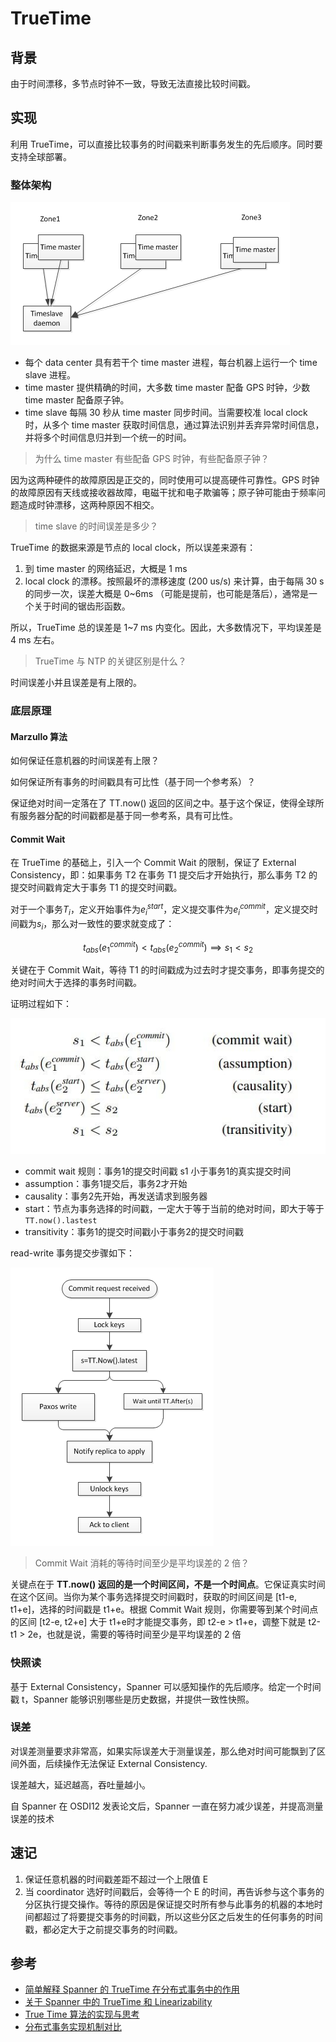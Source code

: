 # TrueTime

## 背景

由于时间漂移，多节点时钟不一致，导致无法直接比较时间戳。

## 实现

利用 TrueTime，可以直接比较事务的时间戳来判断事务发生的先后顺序。同时要支持全球部署。

### 整体架构

![truetime](https://raw.githubusercontent.com/YanQiu0207/image/main/truetime.PNG)

* 每个 data center 具有若干个 time master 进程，每台机器上运行一个 time slave 进程。
* time master 提供精确的时间，大多数 time master 配备 GPS 时钟，少数 time master 配备原子钟。
* time slave 每隔 30 秒从 time master 同步时间。当需要校准 local clock 时，从多个 time master 获取时间信息，通过算法识别并丢弃异常时间信息，并将多个时间信息归并到一个统一的时间。

> 为什么 time master 有些配备 GPS 时钟，有些配备原子钟？

因为这两种硬件的故障原因是正交的，同时使用可以提高硬件可靠性。GPS 时钟的故障原因有天线或接收器故障，电磁干扰和电子欺骗等；原子钟可能由于频率问题造成时钟漂移，这两种原因不相交。

> time slave 的时间误差是多少？

TrueTime 的数据来源是节点的 local clock，所以误差来源有：

1. 到 time master 的网络延迟，大概是 1 ms
2. local clock 的漂移。按照最坏的漂移速度 (200 us/s) 来计算，由于每隔 30 s 的同步一次，误差大概是 0~6ms （可能是提前，也可能是落后），通常是一个关于时间的锯齿形函数。

所以，TrueTime 总的误差是 1~7 ms 内变化。因此，大多数情况下，平均误差是 4 ms 左右。

> TrueTime 与 NTP 的关键区别是什么？

时间误差小并且误差是有上限的。

### 底层原理

#### Marzullo 算法

如何保证任意机器的时间误差有上限？

如何保证所有事务的时间戳具有可比性（基于同一个参考系）？

保证绝对时间一定落在了 TT.now() 返回的区间之中。基于这个保证，使得全球所有服务器分配的时间戳都是基于同一参考系，具有可比性。

#### Commit Wait

在 TrueTime 的基础上，引入一个 Commit Wait 的限制，保证了 External Consistency，即：如果事务 T2 在事务 T1 提交后才开始执行，那么事务 T2 的提交时间戳肯定大于事务 T1 的提交时间戳。

对于一个事务$T_i$，定义开始事件为$e_i^{start}$，定义提交事件为$e_i^{commit}$，定义提交时间戳为$s_i$，那么对一致性的要求就变成了：

$$
t_{abs}(e_1^{commit}) < t_{abs}(e_2^{commit}) \implies s_1 < s_2
$$

关键在于 Commit Wait，等待 T1 的时间戳成为过去时才提交事务，即事务提交的绝对时间大于选择的事务时间戳。

证明过程如下：

![proof](https://raw.githubusercontent.com/YanQiu0207/image/main/proof.PNG)

* commit wait 规则：事务1的提交时间戳 s1 小于事务1的真实提交时间
* assumption：事务1提交后，事务2才开始
* causality：事务2先开始，再发送请求到服务器
* start：节点为事务选择的时间戳，一定大于等于当前的绝对时间，即大于等于 `TT.now().lastest`
* transitivity：事务1的提交时间戳小于事务2的提交时间戳

read-write 事务提交步骤如下：

![20220711224819](https://raw.githubusercontent.com/YanQiu0207/image/main/20220711224819.png)

> Commit Wait 消耗的等待时间至少是平均误差的 2 倍？

关键点在于 **TT.now() 返回的是一个时间区间，不是一个时间点**。它保证真实时间在这个区间。当你为某个事务选择提交时间戳时，获取的时间区间是 [t1-e, t1+e]，选择的时间戳是 t1+e。根据 Commit Wait 规则，你需要等到某个时间点的区间 [t2-e, t2+e] 大于 t1+e时才能提交事务，即 t2-e > t1+e，调整下就是 t2-t1 > 2e，也就是说，需要的等待时间至少是平均误差的 2 倍

### 快照读

基于 External Consistency，Spanner 可以感知操作的先后顺序。给定一个时间戳 t，Spanner 能够识别哪些是历史数据，并提供一致性快照。

### 误差

对误差测量要求非常高，如果实际误差大于测量误差，那么绝对时间可能飘到了区间外面，后续操作无法保证 External Consistency.

误差越大，延迟越高，吞吐量越小。

自 Spanner 在 OSDI12 发表论文后，Spanner 一直在努力减少误差，并提高测量误差的技术

## 速记

1. 保证任意机器的时间戳差距不超过一个上限值 E
2. 当 coordinator 选好时间戳后，会等待一个 E 的时间，再告诉参与这个事务的分区执行提交操作。等待的原因是保证提交时所有参与此事务的机器的本地时间都超过了将要提交事务的时间戳，所以这些分区之后发生的任何事务的时间戳，都必定大于之前提交事务的时间戳。

## 参考

- [简单解释 Spanner 的 TrueTime 在分布式事务中的作用](https://zhuanlan.zhihu.com/p/44254954)
- [关于 Spanner 中的 TrueTime 和 Linearizability](https://zhuanlan.zhihu.com/p/35473260)
- [True Time 算法的实现与思考](https://github.com/luohaha/MyBlog/issues/5)
- [分布式事务实现机制对比](https://zhuanlan.zhihu.com/p/334742480)